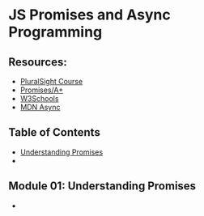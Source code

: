 # JS Promises and Async Programming

## Resources:
 - [PluralSight Course](https://app.pluralsight.com/library/courses/javascript-promises-async-programming/table-of-contents) 
 - [Promises/A+](https://promisesaplus.com/)
 - [W3Schools](https://www.w3schools.com/js/js_callback.asp)
 - [MDN Async](https://developer.mozilla.org/en-US/docs/Learn/JavaScript/Asynchronous)

## Table of Contents
 - [Understanding Promises](#module-01-understanding-promises)
 - 


## Module 01: Understanding Promises
 - 